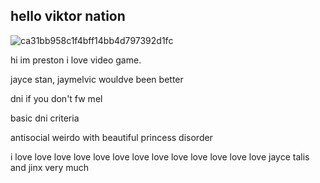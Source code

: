 ## hello viktor nation
![ca31bb958c1f4bff14bb4d797392d1fc](https://github.com/user-attachments/assets/4d35fd1d-aa8b-4393-b022-dea23f49c86a)

hi im preston i love video game.

jayce stan, jaymelvic wouldve been better

dni if you don't fw mel


basic dni criteria

antisocial weirdo with beautiful princess disorder

i love love love love love love love love love love love love love jayce talis and jinx very much
